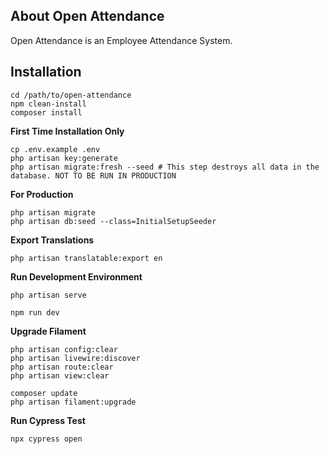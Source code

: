 ## About Open Attendance
Open Attendance is an Employee Attendance System.

## Installation

```
cd /path/to/open-attendance
npm clean-install
composer install
```

**First Time Installation Only**
```
cp .env.example .env
php artisan key:generate
php artisan migrate:fresh --seed # This step destroys all data in the database. NOT TO BE RUN IN PRODUCTION
```

**For Production**
```
php artisan migrate
php artisan db:seed --class=InitialSetupSeeder
```

**Export Translations**
```
php artisan translatable:export en
```

**Run Development Environment**
```
php artisan serve
```
```
npm run dev
```
**Upgrade Filament**
```
php artisan config:clear
php artisan livewire:discover
php artisan route:clear
php artisan view:clear
```
```
composer update
php artisan filament:upgrade
```

**Run Cypress Test**
```
npx cypress open
```
